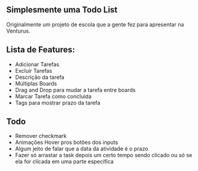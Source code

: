 ## Simplesmente uma Todo List

Originalmente um projeto de escola que a gente fez para apresentar na Venturus.

## Lista de Features:
- Adicionar Tarefas
- Excluir Tarefas
- Descrição da tarefa
- Múltiplas Boards
- Drag and Drop para mudar a tarefa entre boards
- Marcar Tarefa como concluída
- Tags para mostrar prazo da tarefa

## Todo

- Remover checkmark
- Animações Hover pros botões dos inputs
- Algum jeito de falar que a data da atividade é o prazo
- Fazer só arrastar a task depois um certo tempo sendo clicado ou só se ela for clicada em uma parte específica